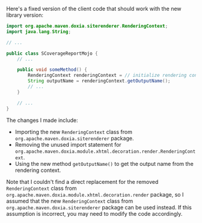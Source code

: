 Here's a fixed version of the client code that should work with the new library version:
```java
import org.apache.maven.doxia.siterenderer.RenderingContext;
import java.lang.String;

// ...

public class SCoverageReportMojo {
    // ...

    public void someMethod() {
        RenderingContext renderingContext = // initialize rendering context
        String outputName = renderingContext.getOutputName();
        // ...
    }

    // ...
}
```
The changes I made include:

* Importing the new `RenderingContext` class from `org.apache.maven.doxia.siterenderer` package.
* Removing the unused import statement for `org.apache.maven.doxia.module.xhtml.decoration.render.RenderingContext`.
* Using the new method `getOutputName()` to get the output name from the rendering context.

Note that I couldn't find a direct replacement for the removed `RenderingContext` class from `org.apache.maven.doxia.module.xhtml.decoration.render` package, so I assumed that the new `RenderingContext` class from `org.apache.maven.doxia.siterenderer` package can be used instead. If this assumption is incorrect, you may need to modify the code accordingly.